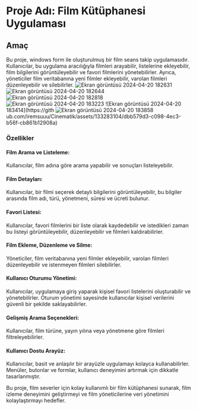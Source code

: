 # Proje Adı: Film Kütüphanesi Uygulaması
## Amaç
Bu proje, windows form ile oluşturulmuş bir film seans takip uygulamasıdır. Kullanıcılar, bu uygulama aracılığıyla filmleri arayabilir, listelerine ekleyebilir, film bilgilerini görüntüleyebilir ve favori filmlerini yönetebilirler. Ayrıca, yöneticiler film veritabanına yeni filmler ekleyebilir, varolan filmleri düzenleyebilir ve silebilirler.
![Ekran görüntüsü 2024-04-20 182631](https://github.com/iremsuuu/Cinematik/assets/133283104/b14ea11e-da85-4bb7-bd22-d8212cfe1fe4)
![Ekran görüntüsü 2024-04-20 182644](https://github.com/iremsuuu/Cinematik/assets/133283104/4a40206b-5001-4696-bcc2-dc14fb445040)
![Ekran görüntüsü 2024-04-20 182818](https://github.com/iremsuuu/Cinematik/assets/133283104/61102ffe-8f08-468e-b7aa-b3f806ab1782)
![Ekran görüntüsü 2024-04-20 183223](https://github.com/iremsuuu/Cinematik/assets/133283104/3753bb55-15df-4336-9fcb-90bd42402914)
![Ekran görüntüsü 2024-04-20 183414](https://gith
![Ekran görüntüsü 2024-04-20 183858](https://github.com/iremsuuu/Cinematik/assets/133283104/5bf97f1b-1b55-4598-81d6-97e4c32e127d)
ub.com/iremsuuu/Cinematik/assets/133283104/dbb579d3-c098-4ec3-b56f-cb861b12908a)

### Özellikler
#### Film Arama ve Listeleme: 
Kullanıcılar, film adına göre arama yapabilir ve sonuçları listeleyebilir.
#### Film Detayları:
Kullanıcılar, bir filmi seçerek detaylı bilgilerini görüntüleyebilir, bu bilgiler arasında film adı, türü, yönetmeni, süresi ve ücreti bulunur.
#### Favori Listesi: 
Kullanıcılar, favori filmlerini bir liste olarak kaydedebilir ve istedikleri zaman bu listeyi görüntüleyebilir, düzenleyebilir ve filmleri kaldırabilirler.
#### Film Ekleme, Düzenleme ve Silme:
Yöneticiler, film veritabanına yeni filmler ekleyebilir, varolan filmleri düzenleyebilir ve istenmeyen filmleri silebilirler.
#### Kullanıcı Oturumu Yönetimi: 
Kullanıcılar, uygulamaya giriş yaparak kişisel favori listelerini oluşturabilir ve yönetebilirler. Oturum yönetimi sayesinde kullanıcılar kişisel verilerini güvenli bir şekilde saklayabilirler.
#### Gelişmiş Arama Seçenekleri: 
Kullanıcılar, film türüne, yayın yılına veya yönetmene göre filmleri filtreleyebilirler.
#### Kullanıcı Dostu Arayüz: 
Kullanıcılar, basit ve anlaşılır bir arayüzle uygulamayı kolayca kullanabilirler. Menüler, butonlar ve formlar, kullanıcı deneyimini artırmak için dikkatle tasarlanmıştır.

Bu proje, film severler için kolay kullanımlı bir film kütüphanesi sunarak, film izleme deneyimini geliştirmeyi ve film yöneticilerine veri yönetimini kolaylaştırmayı hedefler.
